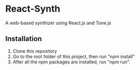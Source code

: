 # React-Synth

A web-based synthizer using React.js and Tone.js

## Installation

1. Clone this repository
2. Go to the root folder of this project, then run "npm install"
3. After all the npm packages are installed, run "npm run".

